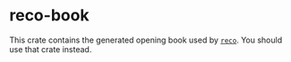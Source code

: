 # reco-book
This crate contains the generated opening book used by [`reco`](https://crates.io/crates/reco).
You should use that crate instead.